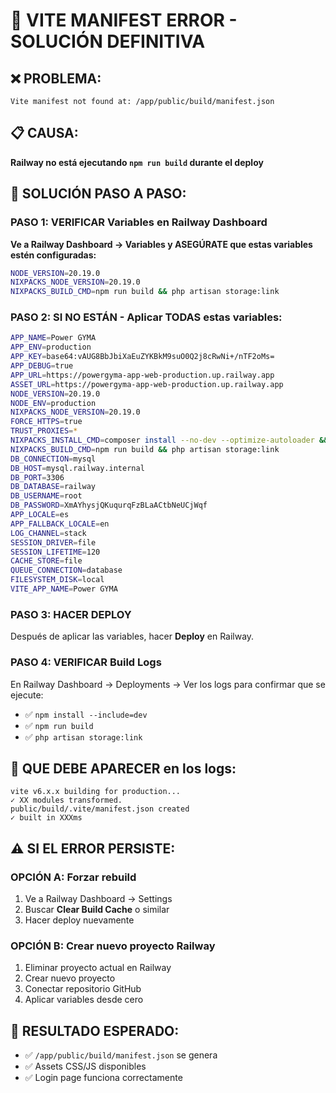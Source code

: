 # 🚨 VITE MANIFEST ERROR - SOLUCIÓN DEFINITIVA

## ❌ PROBLEMA:
```
Vite manifest not found at: /app/public/build/manifest.json
```

## 📋 CAUSA:
**Railway no está ejecutando `npm run build` durante el deploy**

## 🔧 SOLUCIÓN PASO A PASO:

### PASO 1: VERIFICAR Variables en Railway Dashboard
**Ve a Railway Dashboard → Variables y ASEGÚRATE que estas variables estén configuradas:**

```bash
NODE_VERSION=20.19.0
NIXPACKS_NODE_VERSION=20.19.0
NIXPACKS_BUILD_CMD=npm run build && php artisan storage:link
```

### PASO 2: SI NO ESTÁN - Aplicar TODAS estas variables:

```bash
APP_NAME=Power GYMA
APP_ENV=production
APP_KEY=base64:vAUG8BbJbiXaEuZYKBkM9suO0Q2j8cRwNi+/nTF2oMs=
APP_DEBUG=true
APP_URL=https://powergyma-app-web-production.up.railway.app
ASSET_URL=https://powergyma-app-web-production.up.railway.app
NODE_VERSION=20.19.0
NODE_ENV=production
NIXPACKS_NODE_VERSION=20.19.0
FORCE_HTTPS=true
TRUST_PROXIES=*
NIXPACKS_INSTALL_CMD=composer install --no-dev --optimize-autoloader && npm install --include=dev
NIXPACKS_BUILD_CMD=npm run build && php artisan storage:link
DB_CONNECTION=mysql
DB_HOST=mysql.railway.internal
DB_PORT=3306
DB_DATABASE=railway
DB_USERNAME=root
DB_PASSWORD=XmAYhysjQKuqurqFzBLaACtbNeUCjWqf
APP_LOCALE=es
APP_FALLBACK_LOCALE=en
LOG_CHANNEL=stack
SESSION_DRIVER=file
SESSION_LIFETIME=120
CACHE_STORE=file
QUEUE_CONNECTION=database
FILESYSTEM_DISK=local
VITE_APP_NAME=Power GYMA
```

### PASO 3: HACER DEPLOY
Después de aplicar las variables, hacer **Deploy** en Railway.

### PASO 4: VERIFICAR Build Logs
En Railway Dashboard → Deployments → Ver los logs para confirmar que se ejecute:
- ✅ `npm install --include=dev`
- ✅ `npm run build`
- ✅ `php artisan storage:link`

## 🎯 QUE DEBE APARECER en los logs:
```
vite v6.x.x building for production...
✓ XX modules transformed.
public/build/.vite/manifest.json created
✓ built in XXXms
```

## ⚠️ SI EL ERROR PERSISTE:

### OPCIÓN A: Forzar rebuild
1. Ve a Railway Dashboard → Settings
2. Buscar **Clear Build Cache** o similar
3. Hacer deploy nuevamente

### OPCIÓN B: Crear nuevo proyecto Railway
1. Eliminar proyecto actual en Railway
2. Crear nuevo proyecto
3. Conectar repositorio GitHub
4. Aplicar variables desde cero

## 🚀 RESULTADO ESPERADO:
- ✅ `/app/public/build/manifest.json` se genera
- ✅ Assets CSS/JS disponibles
- ✅ Login page funciona correctamente
